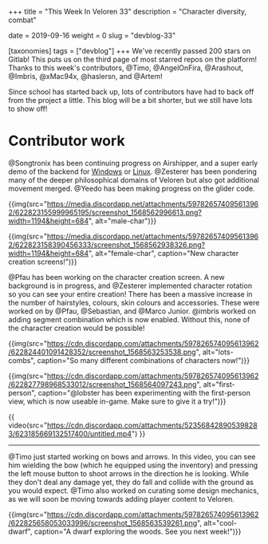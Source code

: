 +++
title = "This Week In Veloren 33"
description = "Character diversity, combat"

date = 2019-09-16
weight = 0
slug = "devblog-33"

[taxonomies]
tags = ["devblog"]
+++
We've recently passed 200 stars on Gitlab! This puts us on the third page of most starred repos on the platform! Thanks to this week's contributors, @Timo, @AngelOnFira, @Arashout, @Imbris, @xMac94x, @haslersn, and @Artem!

Since school has started back up, lots of contributors have had to back off from the project a little. This blog will be a bit shorter, but we still have lots to show off!

# Contributor work

@Songtronix has been continuing progress on Airshipper, and a super early demo of the backend for [Windows](https://airshipper.songtronix.com/nightly/master/windows/artifacts.zip) or [Linux](https://airshipper.songtronix.com/nightly/master/linux/artifacts.zip). @Zesterer has been pondering many of the deeper philosophical domains of Veloren but also got additional movement merged. @Yeedo has been making progress on the glider code.

{{img(src="https://media.discordapp.net/attachments/597826574095613962/622823155999965195/screenshot_1568562996613.png?width=1194&height=684", alt="male-char")}}

{{img(src="https://media.discordapp.net/attachments/597826574095613962/622823158390456333/screenshot_1568562938326.png?width=1194&height=684", alt="female-char", caption="New character creation screens!")}}

@Pfau has been working on the character creation screen. A new background is in progress, and @Zesterer implemented character rotation so you can see your entire creation! There has been a massive increase in the number of hairstyles, colours, skin colours and accessories. These were worked on by @Pfau, @Sebastian, and @Marco Junior. @imbris worked on adding segment combination which is now enabled. Without this, none of the character creation would be possible!

{{img(src="https://cdn.discordapp.com/attachments/597826574095613962/622824401091428352/screenshot_1568563253538.png", alt="lots-combs", caption="So many different combinations of characters now!")}}

{{img(src="https://cdn.discordapp.com/attachments/597826574095613962/622827798968533012/screenshot_1568564097243.png", alt="first-person", caption="@lobster has been experimenting with the first-person view, which is now useable in-game. Make sure to give it a try!")}}

{{ video(src="https://cdn.discordapp.com/attachments/523568428905398283/623185669132517400/untitled.mp4") }}

<hr>

@Timo just started working on bows and arrows. In this video, you can see him wielding the bow (which he equipped using the inventory) and pressing the left mouse button to shoot arrows in the direction he is looking. While they don't deal any damage yet, they do fall and collide with the ground as you would expect. @Timo also worked on curating some design mechanics, as we will soon be moving towards adding player content to Veloren.

{{img(src="https://cdn.discordapp.com/attachments/597826574095613962/622825658053033996/screenshot_1568563539261.png", alt="cool-dwarf", caption="A dwarf exploring the woods. See you next week!")}}
